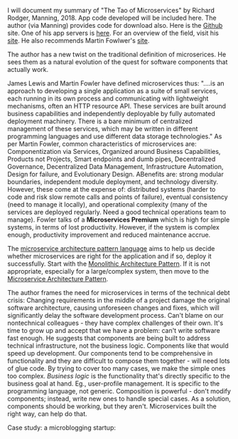 I will document my summary of "The Tao of Microservices" by Richard Rodger, Manning, 2018. App code developed will be included here. The author (via Manning) provides code for download also. Here is the [Github](https://github.com/senecajs/ramanujan) site. One of his app servers is [here](http://nodezoo.com/#q=). For an overview of the field, visit his [site](https://microservices.io/). He also recommends Martin Fowlwer's [site](https://martinfowler.com/microservices/). 

The author has a new twist on the traditional definition of microserices. He sees them as a natural evolution of the quest for software components that actually work. 

James Lewis and Martin Fowler have defined microservices thus: "....is an approach to developing a single application as a suite of small services, each running in its own process and communicating with lightweight mechanisms, often an HTTP resource API. These services are built around business capabilities and independently deployable by fully automated deployment machinery. There is a bare minimum of centralized management of these services, which may be written in different programming languages and use different data storage technologies." As per Martin Fowler, common characteristics of microservices are: Componentization via Services, Organized around Business Capabilities, Products not Projects, Smart endpoints and dumb pipes, Decentralized Governance, Decentralized Data Management, Infrastructure Automation, Design for failure, and Evolutionary Design. ABenefits are: strong modular boundaries, independent module deployment, and technology diversity. However, these come at the expense of: distributed systems (harder to code and risk slow remote calls and points of failure), eventual consistency (need to manage it locally), and operational complexity (many of the services are deployed regularly. Need a good technical operations team to manage). Fowler talks of a **Microservices Premium** which is high for simple systems, in terms of lost productivity. However, if the system is complex enough, productivity improvement and reduced maintenance accrue. 

The [microservice architecture pattern language](https://microservices.io/) aims to help us decide whether microservices are right for the application and if so, deploy it successfully. Start with the [Monolithic Architecture Pattern](https://microservices.io/patterns/monolithic.html). If it is not appropriate, especially for a large/complex system, then move to the [Microservice Architecture Pattern](https://microservices.io/patterns/microservices.html). 

The author frames the need for microservices in terms of the technical debt crisis: Changing requirements in the middle of a project damage the original software architecture, causing unforeseen changes and fixes, which will significantly delay the software development process. Can't blame on our nontechnical colleagues - they have complex challenges of their own. It's time to grow up and accept that we have a problem: can't write software fast enough. He suggests that components are being built to address technical infrastructure, not the business logic. Components like that would speed up development. Our components tend to be comprehensive in functionality and they are difficult to compose them together - will need lots of glue code. By trying to cover too many cases, we make the simple ones too complex. *Business logic* is the functionality that's directly specific to the business goal at hand. Eg., user-profile management. It is specific to the programming language, not generic. Composition is powerful - don't modify components; instead, write new ones to handle special cases. As a solution, components should be working, but they aren't. Microservices built the right way, can help do that. 

Case study: a microblogging startup: 


